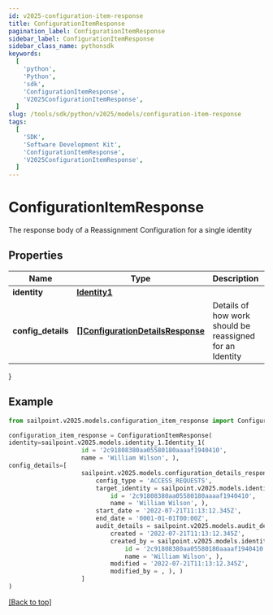 ```yaml
---
id: v2025-configuration-item-response
title: ConfigurationItemResponse
pagination_label: ConfigurationItemResponse
sidebar_label: ConfigurationItemResponse
sidebar_class_name: pythonsdk
keywords:
  [
    'python',
    'Python',
    'sdk',
    'ConfigurationItemResponse',
    'V2025ConfigurationItemResponse',
  ]
slug: /tools/sdk/python/v2025/models/configuration-item-response
tags:
  [
    'SDK',
    'Software Development Kit',
    'ConfigurationItemResponse',
    'V2025ConfigurationItemResponse',
  ]
---
```


# ConfigurationItemResponse

The response body of a Reassignment Configuration for a single identity

## Properties

| Name | Type | Description | Notes |
| --- | --- | --- | --- |
| **identity** | [**Identity1**](identity1) |  | [optional] |
| **config_details** | [**[]ConfigurationDetailsResponse**](configuration-details-response) | Details of how work should be reassigned for an Identity | [optional] |

}

## Example

```python
from sailpoint.v2025.models.configuration_item_response import ConfigurationItemResponse

configuration_item_response = ConfigurationItemResponse(
identity=sailpoint.v2025.models.identity_1.Identity_1(
                    id = '2c91808380aa05580180aaaaf1940410',
                    name = 'William Wilson', ),
config_details=[
                    sailpoint.v2025.models.configuration_details_response.ConfigurationDetailsResponse(
                        config_type = 'ACCESS_REQUESTS',
                        target_identity = sailpoint.v2025.models.identity_1.Identity_1(
                            id = '2c91808380aa05580180aaaaf1940410',
                            name = 'William Wilson', ),
                        start_date = '2022-07-21T11:13:12.345Z',
                        end_date = '0001-01-01T00:00Z',
                        audit_details = sailpoint.v2025.models.audit_details.AuditDetails(
                            created = '2022-07-21T11:13:12.345Z',
                            created_by = sailpoint.v2025.models.identity_1.Identity_1(
                                id = '2c91808380aa05580180aaaaf1940410',
                                name = 'William Wilson', ),
                            modified = '2022-07-21T11:13:12.345Z',
                            modified_by = , ), )
                    ]
)

```

[[Back to top]](#)
